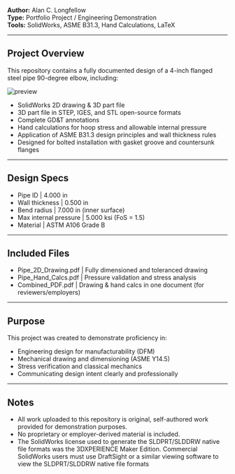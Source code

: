 
**Author:** Alan C. Longfellow  
**Type:** Portfolio Project / Engineering Demonstration  
**Tools:** SolidWorks, ASME B31.3, Hand Calculations, LaTeX  

---

## Project Overview

This repository contains a fully documented design of a 4-inch flanged steel pipe 90-degree elbow, including:  

![preview](docs/pipe_drawing_preview.png)  

- SolidWorks 2D drawing & 3D part file
- 3D part file in STEP, IGES, and STL open-source formats
- Complete GD&T annotations
- Hand calculations for hoop stress and allowable internal pressure
- Application of ASME B31.3 design principles and wall thickness rules
- Designed for bolted installation with gasket groove and countersunk flanges

---

## Design Specs

- Pipe ID | 4.000 in
- Wall thickness	| 0.500 in
- Bend radius	| 7.000 in (inner surface)
- Max internal pressure	| 5.000 ksi (FoS = 1.5)
- Material | ASTM A106 Grade B

---

## Included Files

- Pipe_2D_Drawing.pdf | Fully dimensioned and toleranced drawing
- Pipe_Hand_Calcs.pdf | Pressure validation and stress analysis
- Combined_PDF.pdf | Drawing & hand calcs in one document (for reviewers/employers)

---

## Purpose

This project was created to demonstrate proficiency in:

- Engineering design for manufacturability (DFM)
- Mechanical drawing and dimensioning (ASME Y14.5)
- Stress verification and classical mechanics
- Communicating design intent clearly and professionally

---

## Notes

- All work uploaded to this repository is original, self-authored work provided for demonstration purposes.
- No proprietary or employer-derived material is included.
- The SolidWorks license used to generate the SLDPRT/SLDDRW native file formats was the 3DXPERIENCE Maker Edition. Commercial SolidWorks users must use DraftSight or a similar viewing software to view the SLDPRT/SLDDRW native file formats
